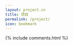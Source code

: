 ```yaml
---
layout: project.cn
title: 项目
permalink: /project/
icon: bookmark
---
```




<div class="grid">
</div>

<script src="{{ " /js/masonry.pkgd.min.js " | prepend: site.baseurl }}" charset="utf-8"></script>
<script src="{{ " /js/waterfall.cn.js " | prepend: site.baseurl }}" charset="utf-8"></script>


{% include comments.html %}
